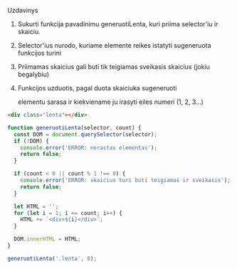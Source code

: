 Uzdavinys

1. Sukurti funkcija pavadinimu generuotiLenta, kuri priima selector'iu ir skaiciu.

2. Selector'ius nurodo, kuriame elemente reikes istatyti sugeneruota funkcijos turini

3. Priimamas skaicius gali buti tik teigiamas sveikasis skaicius (jokiu begalybiu)

4. Funkcijos uzduotis, pagal duota skaiciuka sugeneruoti <div> elementu sarasa ir kiekviename ju irasyti eiles numeri (1, 2, 3...)

```html
<div class="lenta"></div>
```

```js
function generuotiLenta(selector, count) {
  const DOM = document.querySelector(selector);
  if (!DOM) {
    console.error('ERROR: nerastas elementas');
    return false;
  }

  if (count < 0 || count % 1 !== 0) {
    console.error('ERROR: skaicius turi buti teigiamas ir sveikasis');
    return false;
  }

  let HTML = '';
  for (let i = 1; i <= count; i++) {
    HTML += `<div>${i}</div>`;
  }

  DOM.innerHTML = HTML;
}

generuotiLenta('.lenta', 8);
```
